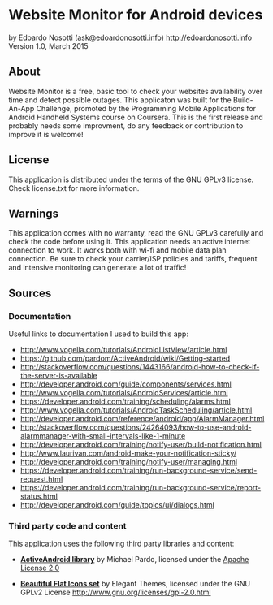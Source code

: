 # Website Monitor for Android devices

by Edoardo Nosotti (ask@edoardonosotti.info)
http://edoardonosotti.info
Version 1.0, March 2015

## About

Website Monitor is a free, basic tool to check your websites availability
over time and detect possible outages.
This applicaton was built for the Build-An-App Challenge, promoted by
the Programming Mobile Applications for Android Handheld Systems course
on Coursera. This is the first release and probably needs some improvment,
do any feedback or contribution to improve it is welcome!

## License

This application is distributed under the terms of the GNU GPLv3 license.
Check license.txt for more information.

## Warnings

This application comes with no warranty, read the GNU GPLv3 carefully
and check the code before using it.
This application needs an active internet connection to work.
It works both with wi-fi and mobile data plan connection.
Be sure to check your carrier/ISP policies and tariffs, frequent
and intensive monitoring can generate a lot of traffic!

## Sources

### Documentation

Useful links to documentation I used to build this app:

 - http://www.vogella.com/tutorials/AndroidListView/article.html
 - https://github.com/pardom/ActiveAndroid/wiki/Getting-started
 - http://stackoverflow.com/questions/1443166/android-how-to-check-if-the-server-is-available
 - http://developer.android.com/guide/components/services.html
 - http://www.vogella.com/tutorials/AndroidServices/article.html
 - https://developer.android.com/training/scheduling/alarms.html
 - http://www.vogella.com/tutorials/AndroidTaskScheduling/article.html
 - http://developer.android.com/reference/android/app/AlarmManager.html
 - http://stackoverflow.com/questions/24264093/how-to-use-android-alarmmanager-with-small-intervals-like-1-minute
 - http://developer.android.com/training/notify-user/build-notification.html
 - http://www.laurivan.com/android-make-your-notification-sticky/
 - http://developer.android.com/training/notify-user/managing.html
 - https://developer.android.com/training/run-background-service/send-request.html
 - https://developer.android.com/training/run-background-service/report-status.html
 - http://developer.android.com/guide/topics/ui/dialogs.html

### Third party code and content

This application uses the following third party libraries and content:

 - [**ActiveAndroid library**](http://www.activeandroid.com) by Michael Pardo,
licensed under the [Apache License 2.0](http://www.apache.org/licenses/LICENSE-2.0.html)

 - [**Beautiful Flat Icons set**](http://www.elegantthemes.com/blog/freebie-of-the-week/beautiful-flat-icons-for-free) by Elegant Themes,
licensed under the GNU GPLv2 License http://www.gnu.org/licenses/gpl-2.0.html
